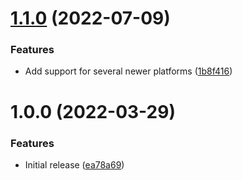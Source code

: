 # [1.1.0](https://github.com/de-it-krachten/ansible-role-showinfo/compare/v1.0.0...v1.1.0) (2022-07-09)


### Features

* Add support for several newer platforms ([1b8f416](https://github.com/de-it-krachten/ansible-role-showinfo/commit/1b8f416e9ca89331bbb149410cf8475624e5bf33))

# 1.0.0 (2022-03-29)


### Features

* Initial release ([ea78a69](https://github.com/de-it-krachten/ansible-role-showinfo/commit/ea78a6900ffb84a7caec29481295c40d16d7327a))
